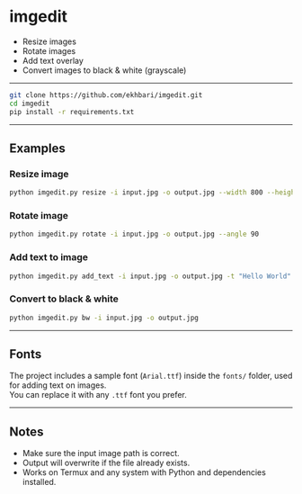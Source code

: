 # imgedit

-  Resize images  
-  Rotate images  
-  Add text overlay  
-  Convert images to black & white (grayscale)  

---

```bash
git clone https://github.com/ekhbari/imgedit.git
cd imgedit
pip install -r requirements.txt
```

---

##  Examples

### Resize image

```bash
python imgedit.py resize -i input.jpg -o output.jpg --width 800 --height 600
```

### Rotate image

```bash
python imgedit.py rotate -i input.jpg -o output.jpg --angle 90
```

### Add text to image

```bash
python imgedit.py add_text -i input.jpg -o output.jpg -t "Hello World" --x 50 --y 100
```

### Convert to black & white

```bash
python imgedit.py bw -i input.jpg -o output.jpg
```

---

##  Fonts

The project includes a sample font (`Arial.ttf`) inside the `fonts/` folder, used for adding text on images.  
You can replace it with any `.ttf` font you prefer.

---

##  Notes

- Make sure the input image path is correct.  
- Output will overwrite if the file already exists.  
- Works on Termux and any system with Python and dependencies installed.

